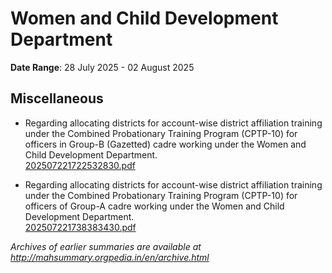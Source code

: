 # Women and Child Development Department

**Date Range**: 28 July 2025 - 02 August 2025


## Miscellaneous
- Regarding allocating districts for account-wise district affiliation training under the Combined Probationary Training Program (CPTP-10) for officers in Group-B (Gazetted) cadre working under the Women and Child Development Department.\
  [202507221722532830.pdf](https://gr.maharashtra.gov.in/Site/Upload/Government%20Resolutions/English/202507221722532830.pdf)

- Regarding allocating districts for account-wise district affiliation training under the Combined Probationary Training Program (CPTP-10) for officers of Group-A cadre working under the Women and Child Development Department.\
  [202507221738383430.pdf](https://gr.maharashtra.gov.in/Site/Upload/Government%20Resolutions/English/202507221738383430.pdf)


*Archives of earlier summaries are available at http://mahsummary.orgpedia.in/en/archive.html*